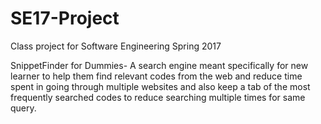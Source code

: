 # SE17-Project
Class project for Software Engineering Spring 2017

SnippetFinder for Dummies- A search engine meant specifically for new learner to help them find relevant codes from the web and reduce time spent in going through multiple websites and also keep a tab of the most frequently searched codes to reduce searching multiple times for same query.
